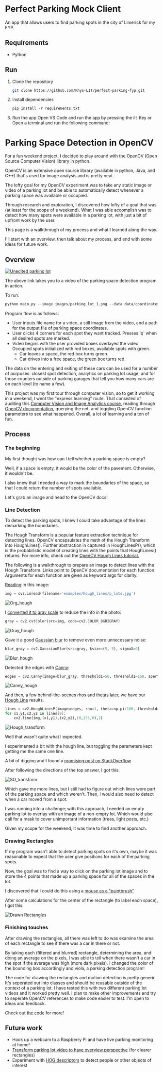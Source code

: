 
# Perfect Parking Mock Client

An app that allows users to find parking spots in the city of Limerick for my FYP.

## Requirements

- Python

## Run

1. Clone the repository

    ```bash
    git clone https://github.com/Rhys-LIT/perfect-parking-fyp.git
    ```

2. Install dependencies

    ```py
    pip install -r requirements.txt
    ```

3. Run the app
    Open VS Code and run the app by pressing the `F5` Key or  
    Open a terminal and run the following command:

# Parking Space Detection in OpenCV
For a fun weekend project, I decided to play around with the OpenCV (Open Source Computer Vision) library in python.

OpenCV is an extensive open source library (available in python, Java, and C++) that's used for image analysis and is pretty neat.

The lofty goal for my OpenCV experiment was to take any static image or video of a parking lot and be able to automatically detect whenever a parking space was available or occupied.

Through research and exploration, I discovered how lofty of a goal that was (at least for the scope of a weekend). What I was able accomplish was to detect how many spots were available in a parking lot, with just a bit of upfront work by the user.

This page is a walkthrough of my process and what I learned along the way.

I'll start with an overview, then talk about my process, and end with some ideas for future work.

## Overview
[![Unedited parking lot](https://s3-us-west-2.amazonaws.com/parkinglot-opencv/parking_shot.png)](https://www.youtube.com/watch?v=SszV59YBn_o)

The above link takes you to a video of the parking space detection program in action.

To run:
```python
python main.py --image images/parking_lot_1.png --data data/coordinates_1.yml --video videos/parking_lot_1.mp4 --start-frame 400
```

Program flow is as follows:
- User inputs file name for a video, a still image from the video, and a path for the output file of parking space coordinates.
- User clicks 4 corners for each spot they want tracked. Presses 'q' when all desired spots are marked.
- Video begins with the user provided boxes overlayed the video. Occupied spots initialized with red boxes, available spots with green.
    - Car leaves a space, the red box turns green.
    - Car drives into a free space, the green box turns red.

The data on the entering and exiting of these cars can be used for a number of purposes: closest spot detection, analytics on parking lot usage, and for those counters outside of parking garages that tell you how many cars are on each level (to name a few).

This project was my first tour through computer vision, so to get it working in a weekend, I went the "express learning" route. That consisted of auditing this [Computer Vision and Image Analytics course](https://www.edx.org/course/computer-vision-and-image-analysis), reading through [OpenCV documentation](https://docs.opencv.org/2.4/modules/refman.html), querying the net, and toggling OpenCV function parameters to see what happened. Overall, a lot of learning and a ton of fun.

## Process
### The beginning
My first thought was how can I tell whether a parking space is empty?

Well, if a space is empty, it would be the color of the pavement. Otherwise, it wouldn't be.

I also knew that I needed a way to mark the boundaries of the space, so that I could return the number of spots available.

Let's grab an image and head to the OpenCV docs!

### Line Detection
To detect the parking spots, I knew I could take advantage of the lines demarking the boundaries.

The Hough Transform is a popular feature extraction technique for detecting lines. OpenCV encapsulates the math of the Hough Transform into HoughLines(). Further abstraction in captured in HoughLinesP(), which is the probabilistic model of creating lines with the points that HoughLines() returns. For more info, check out the [OpenCV Hough Lines tutorial.](https://docs.opencv.org/3.0-beta/doc/py_tutorials/py_imgproc/py_houghlines/py_houghlines.html)

The following is a walkthrough to prepare an image to detect lines with the Hough Transform. Links point to OpenCV documentation for each function. Arguments for each function are given as keyword args for clarity.

[Reading](https://docs.opencv.org/master/d4/da8/group__imgcodecs.html#ga288b8b3da0892bd651fce07b3bbd3a56) in this image:
```python
img = cv2.imread(filename='examples/hough_lines/p_lots.jpg')
```
![Org_hough](https://s3-us-west-2.amazonaws.com/parkinglot-opencv/org.png)



I [converted it to gray scale](https://docs.opencv.org/master/d7/d1b/group__imgproc__misc.html#ga397ae87e1288a81d2363b61574eb8cab) to reduce the info in the photo:
```python
gray = cv2.cvtColor(src=img, code=cv2.COLOR_BGR2GRAY)
```

![Gray_hough](https://s3-us-west-2.amazonaws.com/parkinglot-opencv/s_gray.png)



Gave it a good [Gaussian blur](https://docs.opencv.org/master/d4/d86/group__imgproc__filter.html#gaabe8c836e97159a9193fb0b11ac52cf1) to remove even more unnecessary noise:
```python
blur_gray = cv2.GaussianBlur(src=gray, ksize=(5, 5), sigmaX=0)
```
![Blur_hough](https://s3-us-west-2.amazonaws.com/parkinglot-opencv/s_blur.png)



Detected the edges with [Canny](https://docs.opencv.org/master/dd/d1a/group__imgproc__feature.html#ga04723e007ed888ddf11d9ba04e2232de):
```python
edges = cv2.Canny(image=blur_gray, threshold1=50, threshold1=150, apertureSize=3)
```
![Canny_hough](https://s3-us-west-2.amazonaws.com/parkinglot-opencv/s_canny.png)


And then, a few behind-the-scenes rhos and thetas later, we have our [Hough Line](https://docs.opencv.org/master/dd/d1a/group__imgproc__feature.html#ga8618180a5948286384e3b7ca02f6feeb) results.

```python
lines = cv2.HoughLinesP(image=edges, rho=1, theta=np.pi/180, threshold=80, minLineLength=15, maxLineGap=5)
for x1,y1,x2,y2 in lines[0]:
    cv2.line(img,(x1,y1),(x2,y2),(0,255,0),2)
```
![Hough_transform](https://s3-us-west-2.amazonaws.com/parkinglot-opencv/s_line.png)




Well that wasn't quite what I expected.

I experimented a bit with the hough line, but toggling the parameters kept getting me the same one line.

A bit of digging and I found a [promising post on StackOverflow](https://stackoverflow.com/questions/45322630/how-to-detect-lines-in-opencv)

After following the directions of the top answer, I got this:

![SO_transform](https://s3-us-west-2.amazonaws.com/parkinglot-opencv/stack_overflow_lines.png)


Which gave me more lines, but I still had to figure out which lines were part of the parking space and which weren't. Then, I would also need to detect when a car moved from a spot.

I was running into a challenge; with this approach, I needed an empty parking lot to overlay with an image of a non-empty lot. Which would also call for a mask to cover unimportant information (trees, light posts, etc.)

Given my scope for the weekend, it was time to find another approach.

### Drawing Rectangles

If my program wasn't able to detect parking spots on it's own, maybe it was reasonable to expect that the user give positions for each of the parking spots.

Now, the goal was to find a way to click on the parking lot image and to store the 4 points that made up a parking space for all of the spaces in the lot.

I discovered that I could do this using a [mouse as a "paintbrush"](https://docs.opencv.org/3.0-beta/doc/py_tutorials/py_gui/py_mouse_handling/py_mouse_handling.html)

After some calculations for the center of the rectangle (to label each space), I got this:

![Drawn Rectangles](https://s3-us-west-2.amazonaws.com/parkinglot-opencv/draw_rectangles.png)

### Finishing touches

After drawing the rectangles, all there was left to do was examine the area of each rectangle to see if there was a car in there or not.

By taking each (filtered and blurred) rectangle, determining the area, and doing an average on the pixels, I was able to tell when there wasn't a car in the spot if the average was high (more dark pixels). I changed the color of the bounding box accordingly and viola, a parking detection program!

The code for drawing the rectangles and motion detection is pretty generic. It's seperated out into classes and should be reusable outside of the context of a parking lot. I have tested this with two different parking lot videos and it worked pretty well. I plan to make other improvements and try to seperate OpenCV references to make code easier to test. I'm open to ideas and feedback.

Check out [the code](https://github.com/olgarose/ParkingLot) for more!

## Future work
- Hook up a webcam to a Raspberry Pi and have live parking monitoring at home!
- [Transform parking lot video to have overview perspective](http://opencv-python-tutroals.readthedocs.io/en/latest/py_tutorials/py_imgproc/py_geometric_transformations/py_geometric_transformations.html) (for clearer rectangles)
- Experiment with [HOG descriptors](https://gurus.pyimagesearch.com/lesson-sample-histogram-of-oriented-gradients-and-car-logo-recognition/) to detect people or other objects of interest



